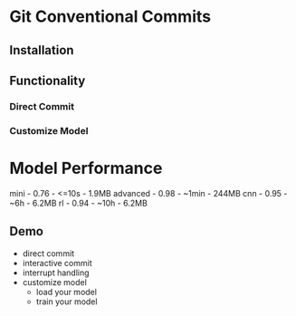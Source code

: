 # Git Conventional Commits

## Installation
## Functionality
### Direct Commit
### Customize Model


# Model Performance

mini - 0.76 - <=10s - 1.9MB
advanced - 0.98 - ~1min - 244MB
cnn - 0.95 - ~6h - 6.2MB
rl - 0.94 - ~10h - 6.2MB

## Demo
- direct commit
- interactive commit
- interrupt handling
- customize model
  - load your model
  - train your model
